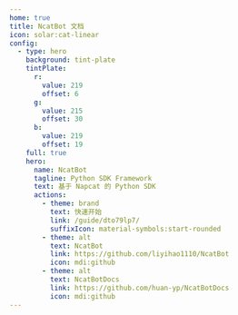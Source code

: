 ```yaml
---
home: true
title: NcatBot 文档
icon: solar:cat-linear
config:
  - type: hero
    background: tint-plate
    tintPlate:
      r:
        value: 219
        offset: 6
      g:
        value: 215
        offset: 30
      b:
        value: 219
        offset: 19
    full: true
    hero:
      name: NcatBot
      tagline: Python SDK Framework
      text: 基于 Napcat 的 Python SDK
      actions:
        - theme: brand
          text: 快速开始
          link: /guide/dto79lp7/
          suffixIcon: material-symbols:start-rounded
        - theme: alt
          text: NcatBot
          link: https://github.com/liyihao1110/NcatBot
          icon: mdi:github
        - theme: alt
          text: NcatBotDocs
          link: https://github.com/huan-yp/NcatBotDocs
          icon: mdi:github
---
```

